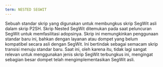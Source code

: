 ```yaml
---
term: NESTED SEGWIT
---
```


Sebuah standar skrip yang digunakan untuk membungkus skrip SegWit asli dalam skrip P2SH. Skrip Nested SegWit ditemukan pada saat peluncuran SegWit untuk memfasilitasi adopsinya. Skrip ini memungkinkan penggunaan standar baru ini, bahkan dengan layanan atau dompet yang belum kompatibel secara asli dengan SegWit. Ini bertindak sebagai semacam skrip transisi menuju standar baru. Saat ini, oleh karena itu, tidak lagi sangat relevan untuk menggunakan jenis skrip SegWit terbungkus ini, mengingat sebagian besar dompet telah mengimplementasikan SegWit asli.